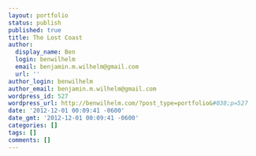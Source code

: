 ```yaml
---
layout: portfolio
status: publish
published: true
title: The Lost Coast
author:
  display_name: Ben
  login: benwilhelm
  email: benjamin.m.wilhelm@gmail.com
  url: ''
author_login: benwilhelm
author_email: benjamin.m.wilhelm@gmail.com
wordpress_id: 527
wordpress_url: http://benwilhelm.com/?post_type=portfolio&#038;p=527
date: '2012-12-01 00:09:41 -0600'
date_gmt: '2012-12-01 00:09:41 -0600'
categories: []
tags: []
comments: []
---
```


